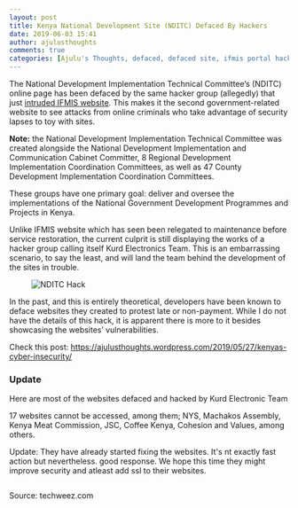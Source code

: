 ```yaml
---
layout: post
title: Kenya National Development Site (NDITC) Defaced By Hackers
date: 2019-06-03 15:41
author: ajulusthoughts
comments: true
categories: [Ajulu's Thoughts, defaced, defaced site, ifmis portal hacked, kenya, kenya cyberinsecurity, Kenya National Development Site (NDITC) Defaced By Hackers After IFMIS Intrusion, public services portal hacked, TECH &amp; CYBERSECURITY]
---
```

<!-- wp:paragraph {"dropCap":true} -->
<p class="has-drop-cap">The National Development Implementation Technical Committee’s (NDITC)  online page has been defaced by the same hacker group (allegedly) that  just <a href="https://ajulusthoughts.wordpress.com/2019/06/03/public-services-portal-ifmis-hacked/">intruded IFMIS website</a>.  This makes it the second government-related website to see attacks from  online criminals who take advantage of security lapses to toy with  sites.</p>
<!-- /wp:paragraph -->

<!-- wp:paragraph -->
<p><strong>Note:</strong> the National Development Implementation Technical  Committee was created alongside the National Development Implementation  and Communication Cabinet Committer, 8 Regional Development  Implementation Coordination Committees, as well as 47 County Development  Implementation Coordination Committees.</p>
<!-- /wp:paragraph -->

<!-- wp:paragraph -->
<p>These groups have one primary goal: deliver and oversee the 
implementations of the National Government Development Programmes and 
Projects in Kenya.</p>
<!-- /wp:paragraph -->

<!-- wp:paragraph -->
<p>Unlike IFMIS website which has seen been relegated to maintenance 
before service restoration, the current culprit is still displaying the 
works of a hacker group calling itself Kurd Electronics Team. This is an
 embarrassing scenario, to say the least, and will land the team behind 
the development of the sites in trouble.</p>
<!-- /wp:paragraph -->

<!-- wp:image {"id":84784,"align":"center"} -->
<div class="wp-block-image"><figure class="aligncenter"><img src="https://i1.wp.com/techweez.com/wp-content/uploads/2019/06/NDITC-Hack.jpg?resize=601%2C600&amp;ssl=1" alt="NDITC Hack" class="wp-image-84784" /></figure></div>
<!-- /wp:image -->

<!-- wp:paragraph -->
<p>In the  past, and this is entirely theoretical, developers have been known to  deface websites they created to protest late or non-payment. While I do not have the details of this hack, it is apparent there is more to it  besides showcasing the websites’ vulnerabilities.</p>
<!-- /wp:paragraph -->

<!-- wp:paragraph -->
<p>Check this post: <a href="https://ajulusthoughts.wordpress.com/2019/05/27/kenyas-cyber-insecurity/">https://ajulusthoughts.wordpress.com/2019/05/27/kenyas-cyber-insecurity/</a></p>
<!-- /wp:paragraph -->

<!-- wp:paragraph -->
<p></p>
<!-- /wp:paragraph -->

<!-- wp:heading {"level":3} -->
<h3>Update</h3>
<!-- /wp:heading -->

<!-- wp:paragraph -->
<p>Here are most of the websites defaced and hacked by Kurd Electronic Team</p>
<!-- /wp:paragraph -->

<!-- wp:paragraph -->
<p> 17 websites cannot be accessed, among them; NYS, Machakos Assembly,  Kenya Meat Commission, JSC, Coffee Kenya, Cohesion and Values,&nbsp;among  others. </p>
<!-- /wp:paragraph -->

<!-- wp:paragraph -->
<p>Update: They have already started fixing the websites. It's nt exactly fast action but nevertheless. good response. We hope this time they might improve security and atleast add ssl to their websites.</p>
<!-- /wp:paragraph -->

<!-- wp:image {"id":1813,"align":"wide"} -->
<figure class="wp-block-image alignwide"><img src="https://ajulusthoughts.files.wordpress.com/2019/06/d8ikuvqwsaa-x6j.jpeg" alt="" class="wp-image-1813" /></figure>
<!-- /wp:image -->

<!-- wp:paragraph -->
<p>Source: techweez.com</p>
<!-- /wp:paragraph -->
